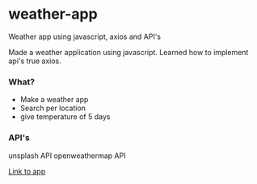 # weather-app
Weather app using javascript, axios and API's 

Made a weather application using javascript. Learned how to implement api's true axios. 

### What?
- Make a weather app 
- Search per location 
- give temperature of 5 days 

### API's 
unsplash API 
openweathermap API 


[Link to app](https://panaddamanarata.github.io/weather-app/)
